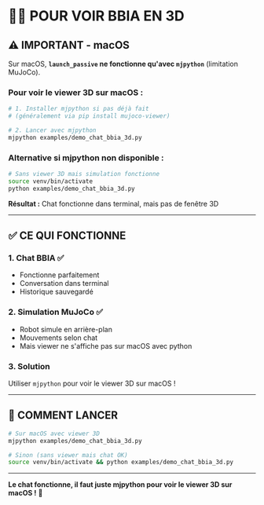 # 💬🤖 POUR VOIR BBIA EN 3D

## ⚠️ **IMPORTANT - macOS**

Sur macOS, **`launch_passive` ne fonctionne qu'avec `mjpython`** (limitation MuJoCo).

### **Pour voir le viewer 3D sur macOS :**

```bash
# 1. Installer mjpython si pas déjà fait
# (généralement via pip install mujoco-viewer)

# 2. Lancer avec mjpython
mjpython examples/demo_chat_bbia_3d.py
```

### **Alternative si mjpython non disponible :**

```bash
# Sans viewer 3D mais simulation fonctionne
source venv/bin/activate
python examples/demo_chat_bbia_3d.py
```
**Résultat :** Chat fonctionne dans terminal, mais pas de fenêtre 3D

---

## ✅ **CE QUI FONCTIONNE**

### **1. Chat BBIA** ✅
- Fonctionne parfaitement
- Conversation dans terminal
- Historique sauvegardé

### **2. Simulation MuJoCo** ✅
- Robot simule en arrière-plan
- Mouvements selon chat
- Mais viewer ne s'affiche pas sur macOS avec python

### **3. Solution** 
Utiliser `mjpython` pour voir le viewer 3D sur macOS !

---

## 🎯 **COMMENT LANCER**

```bash
# Sur macOS avec viewer 3D
mjpython examples/demo_chat_bbia_3d.py

# Sinon (sans viewer mais chat OK)
source venv/bin/activate && python examples/demo_chat_bbia_3d.py
```

---

**Le chat fonctionne, il faut juste mjpython pour voir le viewer 3D sur macOS !** 🍎


